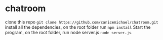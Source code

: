 # chatroom
clone this repo
``
git clone https://github.com/canicemichael/chatroom.git
``
install all the dependencies, on the root folder run
``
npm install
``
Start the program, on the root folder, run node server.js
``
node server.js
``
